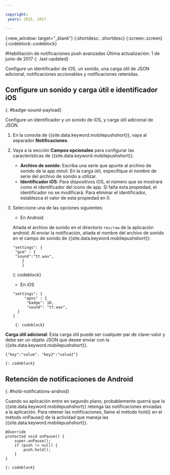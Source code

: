 ```yaml
---

copyright:
 years: 2015, 2017

---
```


{:new_window: target="_blank"}
{:shortdesc: .shortdesc}
{:screen:.screen}
{:codeblock:.codeblock}

#Habilitación de notificaciones push avanzadas
Última actualización: 1 de junio de 2017
{: .last-updated}

Configure un identificador de iOS, un sonido, una carga útil de JSON adicional, notificaciones accionables y notificaciones retenidas.

## Configure un sonido y carga útil e identificador iOS
{: #badge-sound-payload}

Configure un identificador y un sonido de iOS, y carga útil adicional de JSON.

1. En la consola de {{site.data.keyword.mobilepushshort}}, vaya al separador **Notificaciones**.
2. Vaya a la sección **Campos opcionales** para configurar las características de {{site.data.keyword.mobilepushshort}}. 
	- **Archivo de sonido**: Escriba una serie que apunte al archivo de sonido de la app móvil. En la carga útil, especifique el nombre de serie del archivo de sonido a utilizar.
	- **Identificador iOS**: Para dispositivos iOS, el número que se mostrará como el identificador del icono de app. Si falta esta propiedad, el identificador no se modificará. Para eliminar el identificador, establezca el valor de esta propiedad en 0.
3. Seleccione una de las opciones siguientes:	
	- En Android

 	Añada el archivo de sonido en el directorio `res/raw` de la aplicación android. Al enviar la notificación, añada el nombre del archivo de sonido en el campo de sonido de {{site.data.keyword.mobilepushshort}}:

	```
	"settings": {
     "gcm" : {
     "sound":"tt.wav",
		}
		}  
	```	
	{: codeblock}	
	
	- En iOS

	```
	"settings": {
	     "apns" : {
	      "badge": 10,
	      "sound": "tt.wav",
	  }
	}
	``` 
		{: codeblock}
		
**Carga útil adicional**: Esta carga útil puede ser cualquier par de clave-valor y debe ser un objeto JSON que desee enviar con la {{site.data.keyword.mobilepushshort}}.

```
{"key":"value", "key2":"value2"}
```
	{: codeblock}

## Retención de notificaciones de Android 
{: #hold-notifications-android}

Cuando su aplicación entre en segundo plano, probablemente querrá que la {{site.data.keyword.mobilepushshort}} retenga las notificaciones enviadas a la aplicación. Para retener las notificaciones, llame el método hold() en el método onPause() de la actividad que maneja las {{site.data.keyword.mobilepushshort}}.

```
@Override
protected void onPause() {
    super.onPause();
    if (push != null) {
        push.hold();
    }
} 
```
	{: codeblock}

    
